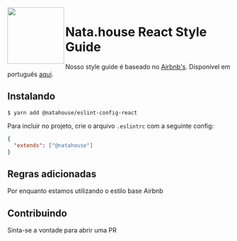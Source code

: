 <img src="https://avatars1.githubusercontent.com/u/35275557?v=4&s=200" width="128px" height="128px" align="left"/>

# Nata.house React Style Guide

Nosso style guide é baseado no [Airbnb's](https://github.com/airbnb/javascript/tree/master/react). Disponível em português [aqui](https://github.com/ronal2do/airbnb-react-styleguide).

## Instalando

```shell
$ yarn add @natahouse/eslint-config-react
```

Para incluir no projeto, crie o arquivo `.eslintrc` com a seguinte config:

```json
{
  "extends": ["@natahouse"]
}
```

## Regras adicionadas

Por enquanto estamos utilizando o estilo base Airbnb

## Contribuindo

Sinta-se a vontade para abrir uma PR